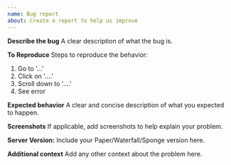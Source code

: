 ```yaml
---
name: Bug report
about: Create a report to help us improve
---
```


**Describe the bug**
A clear description of what the bug is.

**To Reproduce**
Steps to reproduce the behavior:
1. Go to '...'
2. Click on '....'
3. Scroll down to '....'
4. See error

**Expected behavior**
A clear and concise description of what you expected to happen.

**Screenshots**
If applicable, add screenshots to help explain your problem.

**Server Version:**
Include your Paper/Waterfall/Sponge version here.

**Additional context**
Add any other context about the problem here.

